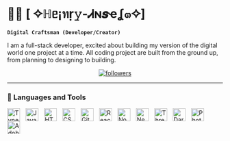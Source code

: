 # 🥷🏽 [ ✧ℍᥱ¡ทṛ𝚢-Ꮧ𐌽𝒔ҽʆ๓✧]

**`Digital Craftsman (Developer/Creator)`**

I am a full-stack developer, excited about building my version of the digital world one project at a time. All coding project are built from the ground up, from planning to designing to building.

<p align="center"> 
    <a href="https://github.com/heinryanselmt?tab=followers">
         <img alt="followers" title="Follow me on Github" src="https://custom-icon-badges.demolab.com/github/followers/heinryanselm?color=236ad3&labelColor=1155ba&style=for-the-badge&logo=person-add&label=Follow&logoColor=white"/>
    </a>
    <!-- <a href="https://github.com/heinryanselmt?tab=repositories&sort=stargazers">
         <img alt="total stars" title="Total stars on GitHub" src="https://custom-icon-badges.demolab.com/github/stars/heinryanselm?color=55960c&style=for-the-badge&labelColor=488207&logo=star"/>
    </a> -->
</p>

---

### 🧰 Languages and Tools

<img align="left" alt="TypeScript" width="30px" style="padding-right:10px;" src="https://cdn.jsdelivr.net/gh/devicons/devicon/icons/typescript/typescript-plain.svg" />
<img align="left" alt="JavaScript"width="30px" style="padding-right:10px;" src="https://cdn.jsdelivr.net/gh/devicons/devicon@latest/icons/javascript/javascript-plain.svg" />
<img align="left" alt="HTML" width="30px" style="padding-right:10px;" src="https://cdn.jsdelivr.net/gh/devicons/devicon/icons/html5/html5-plain.svg" />
<img align="left" alt="CSS" width="30px" style="padding-right:10px;" src="https://cdn.jsdelivr.net/gh/devicons/devicon/icons/css3/css3-plain.svg" />
<img align="left" alt="Git" width="30px" style="padding-right:10px;" src="https://cdn.jsdelivr.net/gh/devicons/devicon/icons/git/git-original.svg" />
<img align="left" alt="React" width="30px" style="padding-right:10px;" src="https://cdn.jsdelivr.net/gh/devicons/devicon/icons/react/react-original.svg" />
<img align="left" alt="NodeJS" width="30px" style="padding-right:10px;" src="https://cdn.jsdelivr.net/gh/devicons/devicon/icons/nodejs/nodejs-original.svg" />
<img align="left" alt="Next" width="30px" style="padding-right:10px;" src="https://cdn.jsdelivr.net/gh/devicons/devicon@latest/icons/nextjs/nextjs-original.svg" />          
<img align="left" alt="ThreeJs" width="30px" style="padding-right:10px;" src="https://cdn.jsdelivr.net/gh/devicons/devicon@latest/icons/threejs/threejs-original-wordmark.svg" />
<img align="left" alt="Dart" width="30px" style="padding-right:10px;" src="https://cdn.jsdelivr.net/gh/devicons/devicon@latest/icons/dart/dart-plain-wordmark.svg" />
<img align="left" alt="Photoshop" width="30px" style="padding-right:10px;" src="https://cdn.jsdelivr.net/gh/devicons/devicon@latest/icons/photoshop/photoshop-original.svg" />
<img align="left" alt="Adobe xd" width="30px" style="padding-right:10px;" src="https://cdn.jsdelivr.net/gh/devicons/devicon@latest/icons/xd/xd-original.svg" />


          
          

<!--
**heinryanselm/heinryanselm** is a ✨ _special_ ✨ repository because its `README.md` (this file) appears on your GitHub profile.

Here are some ideas to get you started:

- 🔭 I’m currently working on ...
- 🌱 I’m currently learning ...
- 👯 I’m looking to collaborate on ...
- 🤔 I’m looking for help with ...
- 💬 Ask me about ...
- 📫 How to reach me: ...
- 😄 Pronouns: ...
- ⚡ Fun fact: ...
-->
